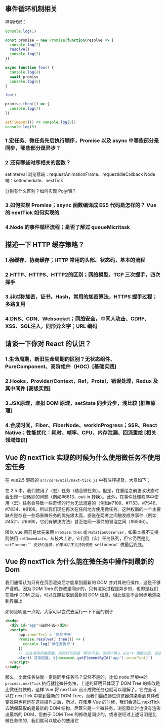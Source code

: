 ## 事件循环机制相关
样例代码：
``` javascript
console.log(1)

const promise = new Promise(function(resolve => {
  console.log(2)
  resolve()
  console.log(3)
})

async function foo() {
  console.log(4)
  await promise
  console.log(6)
}

foo()

promise.then(() => {
  console.log(7)
})

setTimeout(() => console.log(8))
console.log(5)
```

### 1.宏任务、微任务先后执行顺序，Promise 以及 async 中哪些部分是同步，哪些部分是异步？


### 2.还有哪些时序相关的函数？
setInterval
浏览器端：requestAnimationFrame、requestIdleCallback
Node 端：setImmediate、nextTick

分别有什么区别？如何实现 Polyfill？


### 3.如何实现 Promise；async 函数编译成 ES5 代码是怎样的？ Vue 的 nextTick 如何实现的



### 4.Node 的事件循环流程；是否了解过 queueMicritask



## 描述一下 HTTP 缓存策略？
### 1.强缓存、协商缓存；HTTP 常用的头部、状态码，基本的流程

### 2.HTTP、HTTPS、HTTP2的区别；网络模型，TCP 三次握手，四次挥手

### 3.非对称加密，证书，Hash，常用的加密算法，HTTPS 握手过程；多路复用

### 4.DNS、CDN、Websocket；网络安全，中间人攻击、CDRF、XSS、SQL注入，同形异义字；URL 编码


## 请谈一下你对 React 的认识？
### 1.生命周期，新旧生命周期的区别？无状态组件、 PureComponent、高阶组件（HOC）[基础实践]

### 2.Hooks，Provider/Context，Ref，Protal，错误处理，Redux 及其中间件 [高级实践]

### 3.JSX原理，虚拟 DOM 原理，setState 同步异步，浅比较 [框架原理]


### 4.合成时间，Fiber、FiberNode、workInProgress；SSR、React Native；性能优化：耗时、帧率、CPU、内存泄漏、回流重绘 [相关领域知识]

## Vue 的 nextTick 实现的时候为什么使用微任务不使用宏任务
在 vue2.5 源码的 `src/core/util/next-tick.js` 中有注释提及，大意如下：

在 2.5 中，我们使用了（宏）任务（结合微任务）。但是，在重绘之前更改状态时会出现一些微妙的问题（例如#6813，out-in 转换）。此外，在事件处理程序中使用（宏）任务会导致一些奇怪的行为无法规避的（例如#7109、#7153、#7546、#7834、#8109。所以我们现在再次在任何地方使用微任务。这种权衡的一个主要缺点是存在一些场景微任务的优先级太高，据说在两者之间触发顺序事件（例如#4521、#6690，它们有解决方法）甚至在同一事件的冒泡之间（#6566）。

所以 vue 目前是优先采用 `Promise.then` 或 `MutationObserver`，如果本机不支持则使用 `setImmediate`，从技术上讲，它利用（宏）任务队列，但它仍然是比 `setTimeout`` 更好的选择，如果本机不支持则使用 `setTimeout` 做最后兜底。

## Vue 的 nextTick 为什么能在微任务中操作到最新的 Dom
我们通常认为只有在页面渲染后才能拿到最新的 DOM 并对其进行操作，这是不够严谨的。因为 DOM Tree 的修改是同步的，只有渲染过程是异步的，也即是我们在操作 DOM 之后，可以立即获取到最新的 DOM 信息，但此信息不会同步地渲染到界面上

如何证明这一点呢，大家可以尝试去运行一下下面的例子
```html
<body>
  <div id="app">旧的不去</div>
  <script>
      app.innerText = '新的不来'
      Promise.resolve().then(() => {
        console.log('微任务执行')
      })
      // 此处渲染将被阻塞，同时打印的是「新的不来」当用户确认 alert 弹窗之后，会去执行微任务
      alert(`渲染阻塞, ${document.getElementById('app').innerText}`)
  </script>
</body>
```

那么，比微任务快就一定是同步任务吗？显然不是的，比如 node 环境中的 `process.nextTick` 执行就比微任务快，上述的证明只体现了 DOM Tree 的修改是比微任务快的，这样 Vue 将 nextTick 设计成微任务也就可以理解了，它完全可以在 nextTick 中拿到最新的 DOM Tree，而我们最终通过浏览器渲染看到具体改变效果也将远在这些操作之后，所以，在使用 Vue 的时候，我们会通过 nextTick 去确保获取的是最新的 DOM 结构，尽管它是一个微任务，浏览器此时也没有渲染出最新的 DOM，但由于 DOM Tree 的修改是同步的，或者说经过上述证明是比微任务快的，我们就可以放心的使用它